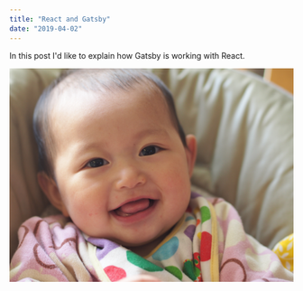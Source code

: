 ```yaml
---
title: "React and Gatsby"
date: "2019-04-02"
---
```


In this post I'd like to explain how Gatsby is working with React.

![Shieri](./shieri2.jpg)
